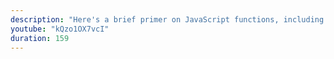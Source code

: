 ```yaml
---
description: "Here's a brief primer on JavaScript functions, including function declarations and function expressions." 
youtube: "kQzo1OX7vcI" 
duration: 159 
---
```

